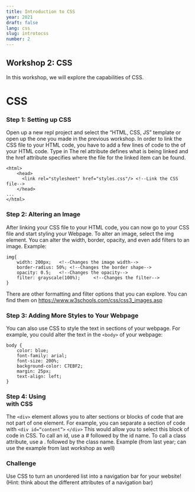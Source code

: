 ```yaml
---
title: Introduction to CSS
year: 2021
draft: false
lang: css
slug: introtocss
number: 2
---
```


## Workshop 2: CSS

In this workshop, we will explore the capabilities of CSS.

# CSS

### Step 1: Setting up CSS

Open up a new repl project and select the “HTML, CSS, JS” template or open up the one you made in the previous workshop.
In order to link the CSS file to your HTML code, you have to add a few lines of code to the <head> of your HTML code.
Type in <link rel=“stylesheet” href=“styles.css”/>
The rel attribute defines what is being linked and the href attribute specifies where the file for the linked item can be found.

```
<html>
    <head>
      <link rel="stylesheet" href="styles.css"/> <!--Link the CSS file-->
    </head>
...
</html>
```

### Step 2: Altering an Image

After linking your CSS file to your HTML code, you can now go to your CSS file and start styling your Webpage.
To alter an image, select the img element. You can alter the width, border, opacity, and even add filters to an image.
Example:

```
img{
	width: 200px;	<!--Changes the image width-->
	border-radius: 50%;	<!--Changes the border shape-->
	opacity: 0.5;	<!--Changes the opacity-->
	filter: grayscale(100%);     <!--Changes the filter-->
}
```

There are other formatting and filter options that you can explore. You can find them on https://www.w3schools.com/css/css3_images.asp

### Step 3: Adding More Styles to Your Webpage

You can also use CSS to style the text in sections of your webpage.
For example, you could alter the text in the `<body>` of your webpage:

```
body {
	color: blue;
	font-family: arial;
	font-size: 200%;
	background-color: C7EBF2;
	margin: 25px;
	text-align: left;
}
```

### Step 4: Using <div> with CSS

The `<div>` element allows you to alter sections or blocks of code that are not part of one element.
For example, you can separate a section of code with `<div id=“content”>` `</div>`
This would allow you to select this block of code in CSS.
To call an id, use a # followed by the id name.
To call a class attribute, use a . followed by the class name.
Example (from last year; can use the example from last workshop as well)

### Challenge

Use CSS to turn an unordered list into a navigation bar for your website! (Hint: think about the different attributes of a navigation bar)
